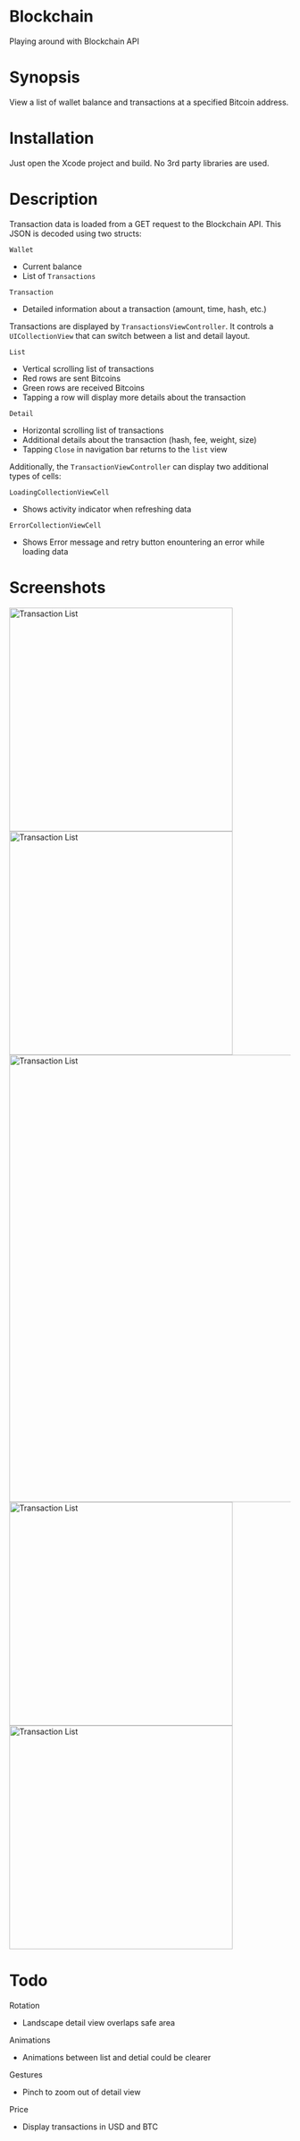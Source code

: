 # Blockchain
Playing around with Blockchain API

# Synopsis

View a list of wallet balance and transactions at a specified Bitcoin address.

# Installation

Just open the Xcode project and build. No 3rd party libraries are used.

# Description

Transaction data is loaded from a GET request to the Blockchain API. This JSON is decoded using two structs:

`Wallet`
- Current balance
- List of `Transactions`

`Transaction`
- Detailed information about a transaction (amount, time, hash, etc.)

Transactions are displayed by `TransactionsViewController`. It controls a `UICollectionView` that can switch between a list and detail layout.

`List`
- Vertical scrolling list of transactions
- Red rows are sent Bitcoins
- Green rows are received Bitcoins
- Tapping a row will display more details about the transaction

`Detail`
- Horizontal scrolling list of transactions
- Additional details about the transaction (hash, fee, weight, size)
- Tapping `Close` in navigation bar returns to the `list` view

Additionally, the `TransactionViewController` can display two additional types of cells:

`LoadingCollectionViewCell`
- Shows activity indicator when refreshing data

`ErrorCollectionViewCell`
- Shows Error message and retry button enountering an error while loading data

# Screenshots

<img src="/screenshots/list.png" alt="Transaction List" width="400" /> <img src="/screenshots/detail.png" alt="Transaction List" width="400" /> <img src="/screenshots/landscape.png" alt="Transaction List" width="800" /> <img src="/screenshots/error.png" alt="Transaction List" width="400" /> <img src="/screenshots/loading.png" alt="Transaction List" width="400" />


# Todo

Rotation
- Landscape detail view overlaps safe area

Animations
- Animations between list and detial could be clearer

Gestures
- Pinch to zoom out of detail view

Price
- Display transactions in USD and BTC
